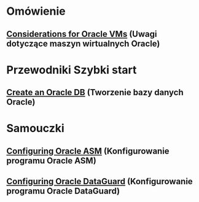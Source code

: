 # Omówienie
## [Considerations for Oracle VMs](oracle-considerations.md) (Uwagi dotyczące maszyn wirtualnych Oracle)
# Przewodniki Szybki start
## [Create an Oracle DB](oracle-database-quick-create.md) (Tworzenie bazy danych Oracle) 
# Samouczki
## [Configuring Oracle ASM](asm-configuration.md) (Konfigurowanie programu Oracle ASM)
## [Configuring Oracle DataGuard](configuring-oracle-dataguard.md) (Konfigurowanie programu Oracle DataGuard)
